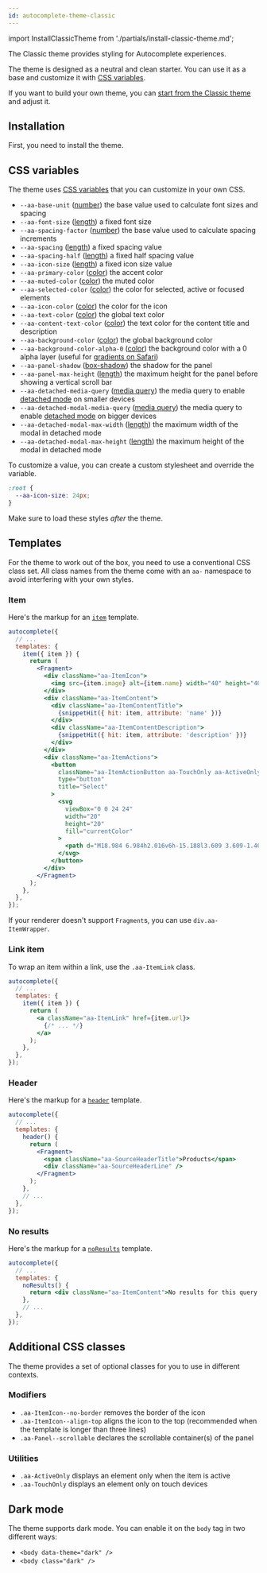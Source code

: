 ```yaml
---
id: autocomplete-theme-classic
---
```


import InstallClassicTheme from './partials/install-classic-theme.md';

The Classic theme provides styling for Autocomplete experiences.

The theme is designed as a neutral and clean starter. You can use it as a base and customize it with [CSS variables](https://developer.mozilla.org/en-US/docs/Web/CSS/Using_CSS_custom_properties).

If you want to build your own theme, you can [start from the Classic theme](https://github.com/algolia/autocomplete/tree/next/packages/autocomplete-theme-classic) and adjust it.

## Installation

First, you need to install the theme.

<InstallClassicTheme />

## CSS variables

The theme uses [CSS variables](https://developer.mozilla.org/en-US/docs/Web/CSS/Using_CSS_custom_properties) that you can customize in your own CSS.

- `--aa-base-unit` ([number](https://developer.mozilla.org/en-US/docs/Web/CSS/number)) the base value used to calculate font sizes and spacing
- `--aa-font-size` ([length](https://developer.mozilla.org/en-US/docs/Web/CSS/length)) a fixed font size
- `--aa-spacing-factor` ([number](https://developer.mozilla.org/en-US/docs/Web/CSS/number)) the base value used to calculate spacing increments
- `--aa-spacing` ([length](https://developer.mozilla.org/en-US/docs/Web/CSS/length)) a fixed spacing value
- `--aa-spacing-half` ([length](https://developer.mozilla.org/en-US/docs/Web/CSS/length)) a fixed half spacing value
- `--aa-icon-size` ([length](https://developer.mozilla.org/en-US/docs/Web/CSS/length)) a fixed icon size value
- `--aa-primary-color` ([color](https://developer.mozilla.org/en-US/docs/Web/CSS/color_value)) the accent color
- `--aa-muted-color` ([color](https://developer.mozilla.org/en-US/docs/Web/CSS/color_value)) the muted color
- `--aa-selected-color` ([color](https://developer.mozilla.org/en-US/docs/Web/CSS/color_value)) the color for selected, active or focused elements
- `--aa-icon-color` ([color](https://developer.mozilla.org/en-US/docs/Web/CSS/color_value)) the color for the icon
- `--aa-text-color` ([color](https://developer.mozilla.org/en-US/docs/Web/CSS/color_value)) the global text color
- `--aa-content-text-color` ([color](https://developer.mozilla.org/en-US/docs/Web/CSS/color_value)) the text color for the content title and description
- `--aa-background-color` ([color](https://developer.mozilla.org/en-US/docs/Web/CSS/color_value)) the global background color
- `--aa-background-color-alpha-0` ([color](https://developer.mozilla.org/en-US/docs/Web/CSS/color_value)) the background color with a 0 alpha layer (useful for [gradients on Safari](https://css-tricks.com/thing-know-gradients-transparent-black/))
- `--aa-panel-shadow` ([box-shadow](https://developer.mozilla.org/en-US/docs/Web/CSS/box-shadow)) the shadow for the panel
- `--aa-panel-max-height` ([length](https://developer.mozilla.org/en-US/docs/Web/CSS/length)) the maximum height for the panel before showing a vertical scroll bar
- `--aa-detached-media-query` ([media query](https://developer.mozilla.org/en-US/docs/Web/CSS/Media_Queries)) the media query to enable [detached mode](detached-mode) on smaller devices
- `--aa-detached-modal-media-query` ([media query](https://developer.mozilla.org/en-US/docs/Web/CSS/Media_Queries)) the media query to enable [detached mode](detached-mode) on bigger devices
- `--aa-detached-modal-max-width` ([length](https://developer.mozilla.org/en-US/docs/Web/CSS/length)) the maximum width of the modal in detached mode
- `--aa-detached-modal-max-height` ([length](https://developer.mozilla.org/en-US/docs/Web/CSS/length)) the maximum height of the modal in detached mode

To customize a value, you can create a custom stylesheet and override the variable.

```css title="CSS"
:root {
  --aa-icon-size: 24px;
}
```

Make sure to load these styles _after_ the theme.

## Templates

For the theme to work out of the box, you need to use a conventional CSS class set. All class names from the theme come with an `aa-` namespace to avoid interfering with your own styles.

### Item

Here's the markup for an [`item`](templates#item) template.

```jsx
autocomplete({
  // ...
  templates: {
    item({ item }) {
      return (
        <Fragment>
          <div className="aa-ItemIcon">
            <img src={item.image} alt={item.name} width="40" height="40" />
          </div>
          <div className="aa-ItemContent">
            <div className="aa-ItemContentTitle">
              {snippetHit({ hit: item, attribute: 'name' })}
            </div>
            <div className="aa-ItemContentDescription">
              {snippetHit({ hit: item, attribute: 'description' })}
            </div>
          </div>
          <div className="aa-ItemActions">
            <button
              className="aa-ItemActionButton aa-TouchOnly aa-ActiveOnly"
              type="button"
              title="Select"
            >
              <svg
                viewBox="0 0 24 24"
                width="20"
                height="20"
                fill="currentColor"
              >
                <path d="M18.984 6.984h2.016v6h-15.188l3.609 3.609-1.406 1.406-6-6 6-6 1.406 1.406-3.609 3.609h13.172v-4.031z" />
              </svg>
            </button>
          </div>
        </Fragment>
      );
    },
  },
});
```

If your renderer doesn't support `Fragment`s, you can use `div.aa-ItemWrapper`.

### Link item

To wrap an item within a link, use the `.aa-ItemLink` class.

```jsx
autocomplete({
  // ...
  templates: {
    item({ item }) {
      return (
        <a className="aa-ItemLink" href={item.url}>
          {/* ... */}
        </a>
      );
    },
  },
});
```

### Header

Here's the markup for a [`header`](templates#header) template.

```jsx
autocomplete({
  // ...
  templates: {
    header() {
      return (
        <Fragment>
          <span className="aa-SourceHeaderTitle">Products</span>
          <div className="aa-SourceHeaderLine" />
        </Fragment>
      );
    },
    // ...
  },
});
```

### No results

Here's the markup for a [`noResults`](templates#noresults) template.

```jsx
autocomplete({
  // ...
  templates: {
    noResults() {
      return <div className="aa-ItemContent">No results for this query.</div>;
    },
    // ...
  },
});
```

## Additional CSS classes

The theme provides a set of optional classes for you to use in different contexts.

### Modifiers

- `.aa-ItemIcon--no-border` removes the border of the icon
- `.aa-ItemIcon--align-top` aligns the icon to the top (recommended when the template is longer than three lines)
- `.aa-Panel--scrollable` declares the scrollable container(s) of the panel

### Utilities

- `.aa-ActiveOnly` displays an element only when the item is active
- `.aa-TouchOnly` displays an element only on touch devices

## Dark mode

The theme supports dark mode. You can enable it on the `body` tag in two different ways:

- `<body data-theme="dark" />`
- `<body class="dark" />`
